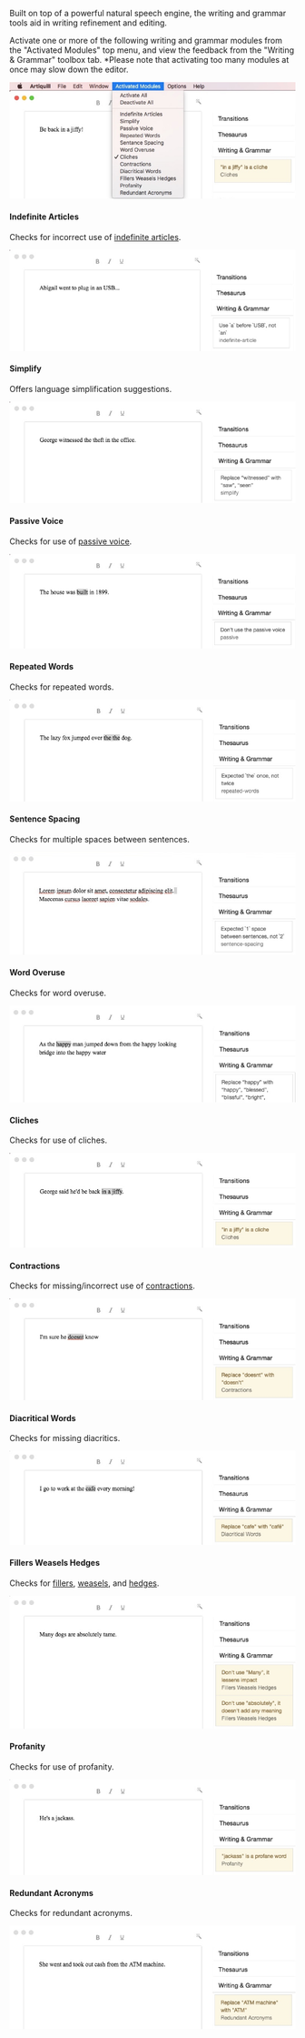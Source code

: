 Built on top of a powerful natural speech engine, the writing and grammar tools aid in writing refinement and editing.

Activate one or more of the following writing and grammar modules from the "Activated Modules" top menu, and view the feedback from the "Writing & Grammar" toolbox tab. \*Please note that activating too many modules at once may slow down the editor.

![](/assets/activated-modules.jpeg)

#### Indefinite Articles

Checks for incorrect use of [indefinite articles](http://www.ef.com/english-resources/english-grammar/indefinite-articles/).

![](/assets/indefinite-article.jpeg)

#### Simplify

Offers language simplification suggestions.

![](/assets/simplify.jpeg)

#### Passive Voice

Checks for use of [passive voice](http://www.ef.com/english-resources/english-grammar/passive-voice/).

![](/assets/passive.jpeg)

#### Repeated Words

Checks for repeated words.

![](/assets/repeated-words.jpeg)

#### Sentence Spacing

Checks for multiple spaces between sentences.

![](/assets/sentence-spacing.jpeg)

#### Word Overuse

Checks for word overuse.

![](/assets/word-overuse.jpeg)

#### Cliches

Checks for use of cliches.

![](/assets/cliches.jpeg)

#### Contractions

Checks for missing/incorrect use of [contractions](http://www.ef.com/english-resources/english-grammar/apostrophe/).

![](/assets/contractions.jpeg)

#### Diacritical Words

Checks for missing diacritics.

![](/assets/diacritical-words.jpeg)

#### Fillers Weasels Hedges

Checks for [fillers](https://en.wikipedia.org/wiki/Filler_%28linguistics%29), [weasels](https://en.wikipedia.org/wiki/Weasel_word), and [hedges](https://en.wikipedia.org/wiki/Hedge_%28linguistics%29).

![](/assets/fillersWeaselsHedges.jpeg)

#### Profanity

Checks for use of profanity.

![](/assets/profanity.jpeg)

#### Redundant Acronyms

Checks for redundant acronyms.

![](/assets/redundant-acronyms.jpeg)

